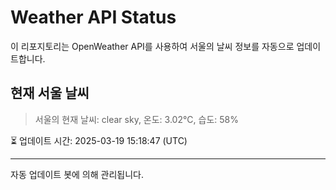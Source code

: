 
# Weather API Status

이 리포지토리는 OpenWeather API를 사용하여 서울의 날씨 정보를 자동으로 업데이트합니다.

## 현재 서울 날씨
> 서울의 현재 날씨: clear sky, 온도: 3.02°C, 습도: 58%

⏳ 업데이트 시간: 2025-03-19 15:18:47 (UTC)

---
자동 업데이트 봇에 의해 관리됩니다.

